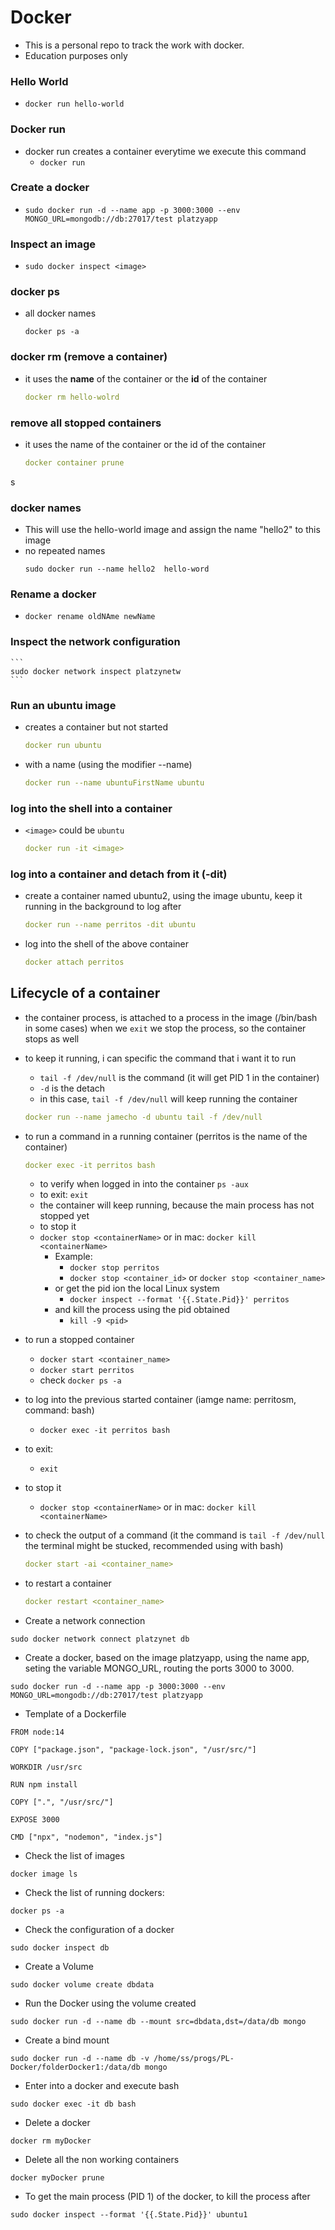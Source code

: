 # Docker

- This is a personal repo to track the work with docker.
- Education purposes only

### Hello World

- `docker run hello-world`

### Docker run

- docker run creates a container everytime we execute this command
    - `docker run`

### Create a docker
- 
    ```
    sudo docker run -d --name app -p 3000:3000 --env MONGO_URL=mongodb://db:27017/test platzyapp
    ```

### Inspect an image
- 
    ```
    sudo docker inspect <image>
    ```

### docker ps
- all docker names
    ```
    docker ps -a
    ```

### docker rm (remove a container)

- it uses the **name** of the container or the **id** of the container
    ```yaml
    docker rm hello-wolrd
    ```

### remove all stopped containers

- it uses the name of the container or the id of the container
    ```yaml
    docker container prune
    ```
s

### docker names
- This will use the hello-world image and assign the name "hello2" to this image
- no repeated names
    ```
    sudo docker run --name hello2  hello-word
    ```

### Rename a docker
- 
    ```
    docker rename oldNAme newName 
    ```

### Inspect the network configuration
    ```
    sudo docker network inspect platzynetw
    ```

### Run an ubuntu image

- creates a container but not started
    ```yaml
    docker run ubuntu
    ```
- with a name (using the modifier --name)
    ```yaml
    docker run --name ubuntuFirstName ubuntu
    ```

### log into the shell into a container

- `<image>` could be `ubuntu`
    ```yaml
    docker run -it <image>
    ```

### log into a container and detach from it (-dit)
- create a container named ubuntu2, using the image ubuntu, keep it running in the background to log after
    ```yaml
    docker run --name perritos -dit ubuntu
    ```
- log into the shell of the above container
    ```yaml
    docker attach perritos
    ```


## Lifecycle of a container

- the container process, is attached to a process in the image (/bin/bash in some cases) when we `exit` we stop the process, so the container stops as well
- to keep it running, i can specific the command that i want it to run
    - `tail -f /dev/null` is the command (it will get PID 1 in the container)
    - `-d` is the detach
    - in this case, `tail -f /dev/null` will keep running the container
    ```yaml
    docker run --name jamecho -d ubuntu tail -f /dev/null
    ```
- to run a command in a running container (perritos is the name of the container)
    ```yaml
    docker exec -it perritos bash
    ```
    - to verify when logged in into the container `ps -aux`
    - to exit: `exit`
    - the container will keep running, because the main process has not stopped yet
    - to stop it
    - `docker stop <containerName>` or in mac: `docker kill <containerName>`
        - Example:
            - `docker stop perritos`
            - `docker stop <container_id>` or `docker stop <container_name>`
        - or get the pid ion the local Linux system
            - `docker inspect --format '{{.State.Pid}}' perritos`
        - and kill the process using the pid obtained
            - `kill -9 <pid>`

- to run a stopped container
    - `docker start <container_name>`
    - `docker start perritos`
    - check `docker ps -a`
- to log into the previous started container (iamge name: perritosm, command: bash)
    - `docker exec -it perritos bash`
- to exit:
    - `exit`
- to stop it
    - `docker stop <containerName>` or in mac: `docker kill <containerName>`

- to check the output of a command (it the command is `tail -f /dev/null` the terminal might be stucked, recommended using with bash)
    ```yaml
    docker start -ai <container_name>
    ```
- to restart a container
    ```yaml
    docker restart <container_name>
    ```


- Create a network connection
```
sudo docker network connect platzynet db
```

- Create a docker, based on the image platzyapp, using the name app, seting the variable MONGO_URL, routing the ports 3000 to 3000. 
```
sudo docker run -d --name app -p 3000:3000 --env MONGO_URL=mongodb://db:27017/test platzyapp
```

- Template of a Dockerfile
```
FROM node:14

COPY ["package.json", "package-lock.json", "/usr/src/"]

WORKDIR /usr/src

RUN npm install

COPY [".", "/usr/src/"]

EXPOSE 3000

CMD ["npx", "nodemon", "index.js"]
```

- Check the list of images
```
docker image ls 
```

- Check the list of running dockers:
```
docker ps -a
```

- Check the configuration of a docker
```
sudo docker inspect db
```

- Create a Volume
```
sudo docker volume create dbdata
```

- Run the Docker using the volume created
```
sudo docker run -d --name db --mount src=dbdata,dst=/data/db mongo
```

- Create a bind mount
```
sudo docker run -d --name db -v /home/ss/progs/PL-Docker/folderDocker1:/data/db mongo
```

- Enter into a docker and execute bash
```
sudo docker exec -it db bash 
```

- Delete a docker
```
docker rm myDocker
```



- Delete all the non working containers 
```
docker myDocker prune
```

- To get  the main process (PID 1) of the docker, to kill the process after
```
sudo docker inspect --format '{{.State.Pid}}' ubuntu1 
```
